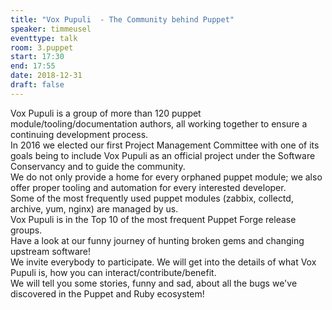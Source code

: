```yaml
---
title: "Vox Pupuli  - The Community behind Puppet"
speaker: timmeusel
eventtype: talk
room: 3.puppet
start: 17:30
end: 17:55
date: 2018-12-31
draft: false
---
```


Vox Pupuli is a group of more than 120 puppet module/tooling/documentation authors,
all working together to ensure a continuing development process.  
In 2016 we elected our first Project Management Committee
with one of its goals being to include Vox Pupuli
as an official project under the Software Conservancy and to guide the community.  
We do not only provide a home for every orphaned puppet module;
we also offer proper tooling and automation for every interested developer.  
Some of the most frequently used puppet modules (zabbix, collectd, archive, yum, nginx) are managed by us.  
Vox Pupuli is in the Top 10 of the most frequent Puppet Forge release groups.  
Have a look at our funny journey of hunting broken gems and changing upstream software!  
We invite everybody to participate. We will get into the details of what Vox Pupuli is,
how you can interact/contribute/benefit.  
We will tell you some stories, funny and sad, about all the bugs we've discovered in the Puppet and Ruby ecosystem!  

